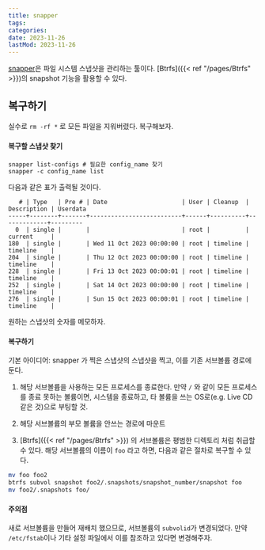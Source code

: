 ```yaml
---
title: snapper
tags:
categories:
date: 2023-11-26
lastMod: 2023-11-26
---
```

[snapper](https://github.com/openSUSE/snapper)은 파일 시스템 스냅샷을 관리하는 툴이다. [Btrfs]({{< ref "/pages/Btrfs" >}})의 snapshot 기능을 활용할 수 있다.

## 복구하기

실수로 `rm -rf *` 로 모든 파일을 지워버렸다. 복구해보자.

#### 복구할 스냅샷 찾기

```shell
snapper list-configs # 필요한 config_name 찾기
snapper -c config_name list
```

다음과 같은 표가 출력될 것이다.

```text
   # | Type   | Pre # | Date                     | User | Cleanup  | Description | Userdata
-----+--------+-------+--------------------------+------+----------+-------------+---------
  0  | single |       |                          | root |          | current     |         
180  | single |       | Wed 11 Oct 2023 00:00:00 | root | timeline | timeline    |         
204  | single |       | Thu 12 Oct 2023 00:00:00 | root | timeline | timeline    |         
228  | single |       | Fri 13 Oct 2023 00:00:01 | root | timeline | timeline    |         
252  | single |       | Sat 14 Oct 2023 00:00:00 | root | timeline | timeline    |         
276  | single |       | Sun 15 Oct 2023 00:00:01 | root | timeline | timeline    |         
```

원하는 스냅샷의 숫자를 메모하자.

#### 복구하기

기본 아이디어: snapper 가 찍은 스냅샷의 스냅샷을 찍고, 이를 기존 서브볼륨 경로에 둔다.

1. 해당 서브볼륨을 사용하는 모든 프로세스를 종료한다. 만약  `/` 와 같이 모든 프로세스를 종료 못하는 볼륨이면, 시스템을 종료하고, 타 볼륨을 쓰는 OS로(e.g. Live CD 같은 것)으로 부팅할 것.

2. 해당 서브볼륨의 부모 볼륨을 안쓰는 경로에 마운트

3. [Btrfs]({{< ref "/pages/Btrfs" >}}) 의 서브볼륨은 평범한 디렉토리 처럼 취급할 수 있다. 해당 서브볼륨의 이름이 `foo` 라고 하면, 다음과 같은 절차로 복구할 수 있다.

```sh
mv foo foo2
btrfs subvol snapshot foo2/.snapshots/snapshot_number/snapshot foo
mv foo2/.snapshots foo/
```

#### 주의점

새로 서브볼륨을 만들어 재배치 했으므로, 서브볼륨의 `subvolid`가 변경되었다. 만약 `/etc/fstab`이나 기타 설정 파일에서 이를 참조하고 있다면 변경해주자.
